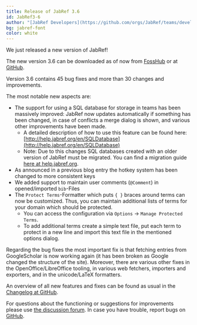 ```yaml
---
title: Release of JabRef 3.6
id: JabRef3-6
author: "[JabRef Developers](https://github.com/orgs/JabRef/teams/developers)"
bg: jabref-font
color: white
---
```


We just released a new version of JabRef!

The new version 3.6 can be downloaded as of now from [FossHub](http://www.fosshub.com/JabRef.html) or at [GitHub](https://github.com/JabRef/jabref/releases/tag/v3.6).

Version 3.6 contains 45 bug fixes and more than 30 changes and improvements. 

The most notable new aspects are:

 - The support for using a SQL database for storage in teams has been massively improved: JabRef now updates automatically if something has been changed, in case of conflicts a merge dialog is shown, and various other improvements have been made.
   - A detailed description of how to use this feature can be found here: [http://help.jabref.org/en/SQLDatabase](http://help.jabref.org/en/SQLDatabase)
   - Note: Due to this changes SQL databases created with an older version of JabRef must be migrated. You can find a migration guide [here at help.jabref.org](http://help.jabref.org/en/SQLDatabaseMigration).
- As announced in a previous blog entry the hotkey system has been changed to more consistent keys
- We added support to maintain user comments (`@Comment`) in opened/imported `bib`-Files
- The `Protect Terms`-Formatter which puts  `{ }` braces around terms can now be customized. Thus, you can maintain additional lists of terms for your domain which should be protected.
  - You can access the configuration via `Options` -> `Manage Protected Terms`.
  - To add additional terms create a simple text file, put each term to protect in a new line and import this text file in the mentioned options dialog.

Regarding the bug fixes the most important fix is that fetching entries from GoogleScholar is now working again (it has been broken as Google changed the structure of the site).
Moreover, there are various other fixes in the OpenOffice/LibreOffice tooling, in various web fetchers, importers and exporters, and in the unicode/LaTeX formatters.

An overview of all new features and fixes can be found as usual in the [Changelog at GitHub](https://github.com/JabRef/jabref/blob/v3.6/CHANGELOG.md).

For questions about the functioning or suggestions for improvements please use [the discussion forum](http://discourse.jabref.org).
In case you have trouble, report bugs on [GitHub](https://github.com/JabRef/jabref/issues).
